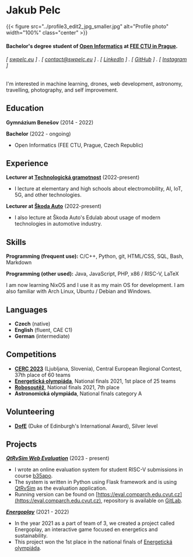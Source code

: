 Jakub Pelc
======

{{< figure src="../profile3_edit2_jpg_smaller.jpg" alt="Profile photo" width="100%" class="center" >}}

#### Bachelor's degree student of [Open Informatics](https://oi.fel.cvut.cz/cs/) at [FEE CTU in Prague](https://fel.cvut.cz/cs). 
###### [ [swpelc.eu](https://swpelc.eu) ] . [ [contact@swpelc.eu](mailto:contact@swpelc.eu) ] . [ [LinkedIn](https://www.linkedin.com/in/jakub-pelc-a74828235/) ] . [ [GitHub](https://github.com/kubakubakuba) ] . [ [Instagram](https://www.instagram.com/pelc.jakub/) ]

I'm interested in machine learning, drones, web development, astronomy, travelling, photography, and self improvement.

Education
---------
**Gymnázium Benešov** (2014 - 2022)

**Bachelor** (2022 - ongoing)

- Open Informatics (FEE CTU, Prague, Czech Republic)

Experience
---------
**Lecturer at [Technologická gramotnost](https://www.technologicka-gramotnost.cz/)** (2022-present)

- I lecture at elementary and high schools about electromobility, AI, IoT, 5G, and other technologies.

**Lecturer at [Škoda Auto](https://skodaauto-edulab.cz/)** (2022-present)
- I also lecture at Škoda Auto's Edulab about usage of modern technologies in automotive industry.

Skills
------
**Programming (frequent use):** C/C++, Python, git, HTML/CSS, SQL, Bash, Markdown

**Programming (other used):** Java, JavaScript, PHP, x86 / RISC-V, LaTeX

I am now learning NixOS and I use it as my main OS for development. I am also familiar with Arch Linux, Ubuntu / Debian and Windows.

Languages
------
- **Czech** (native)
- **English** (fluent, CAE C1)
- **German** (intermediate)

Competitions
------
- [**CERC 2023**](https://cerc.acm.si/) (Ljubljana, Slovenia), Central European Regional Contest, 37th place of 60 teams
- [**Energetická olympiáda**](https://www.energeticka-gramotnost.cz/olympi%C3%A1da), National finals 2021, 1st place of 25 teams
- [**Robosoutěž**](https://robosoutez.fel.cvut.cz/robosoutez-2021-pro-stredoskolske-tymy), National finals 2021, 7th place
- **Astronomická olympiáda**, National finals category A

Volunteering
------
- [**DofE**](https://www.dofe.org/) (Duke of Edinburgh's International Award), Silver level

Projects
--------
**[*QtRvSim Web Evaluation*](../web_eval)** (2023 - present)

- I wrote an online evaluation system for student RISC-V submissions in course [b35apo](https://cw.fel.cvut.cz/b222/courses/b35apo/en/start).
- The system is written in Python using Flask framework and is using [QtRvSim](https://github.com/cvut/qtrvsim) as the evaluation application.
- Running version can be found on [https://eval.comparch.edu.cvut.cz](https://eval.comparch.edu.cvut.cz), repository is available on [GitLab](https://gitlab.fel.cvut.cz/b35apo/qtrvsim-eval-web).

**[*Energoplay*](../energoplay)** (2021 - 2022)
- In the year 2021 as a part of team of 3, we created a project called Energoplay, an interactive game focused en energetics and sustainability.
- This project won the 1st place in the national finals of [Energetická olympiáda](https://www.energeticka-gramotnost.cz/olympi%C3%A1da).